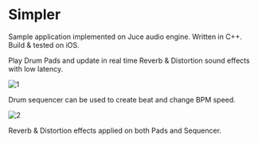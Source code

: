 # Simpler

Sample application implemented on Juce audio engine. Written in C++. Build & tested on iOS.

Play Drum Pads and update in real time Reverb & Distortion sound effects with low latency. 

![1](https://user-images.githubusercontent.com/6095185/149424484-a78638db-e42b-4384-b467-8b86ca06e76c.png)

Drum sequencer can be used to create beat and change BPM speed. 

![2](https://user-images.githubusercontent.com/6095185/149424504-c14776df-9a04-4a5a-903f-8a900e062014.png)

Reverb & Distortion effects applied on both Pads and Sequencer.
